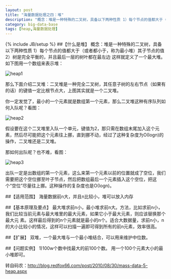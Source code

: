 ```yaml
---
layout: post
title: "海量数据处理之四：堆"
description: "概念：堆是一种特殊的二叉树，具备以下两种性质 1）每个节点的值都大于（或者都小于，称为最小堆）其子节点的值 2）树是完全平衡的，并且最后一层的树叶都在最左边 "
category: big-data-base 
tags: [heap,海量数据处理]
---
```

{% include JB/setup %}
##【什么是堆】 
概念：堆是一种特殊的二叉树，具备以下两种性质 
1）每个节点的值都大于（或者都小于，称为最小堆）其子节点的值 
2）树是完全平衡的，并且最后一层的树叶都在最左边 
这样就定义了一个最大堆。如下图用一个数组来表示堆：

![heap1](http://xiangguo.qiniudn.com/img/posts/heap/heap1.jpg "heap1")

那么下面介绍二叉堆：二叉堆是一种完全二叉树，其任意子树的左右节点（如果有的话）的键值一定比根节点大，上图其实就是一个二叉堆。

你一定发觉了，最小的一个元素就是数组第一个元素，那么二叉堆这种有序队列如何入队呢？看图：

![heap2](http://xiangguo.qiniudn.com/img/posts/heap/heap2.jpg "heap2")

假设要在这个二叉堆里入队一个单元，键值为2，那只需在数组末尾加入这个元素，然后尽可能把这个元素往上挪，直到挪不动，经过了这种复杂度为Ο(logn)的操作，二叉堆还是二叉堆。

那如何出队呢？也不难，看图：

![heap3](http://xiangguo.qiniudn.com/img/posts/heap/heap3.jpg "heap3")

出队一定是出数组的第一个元素，这么来第一个元素以前的位置就成了空位，我们需要把这个空位挪至叶子节点，然后把数组最后一个元素插入这个空位，把这个“空位”尽量往上挪。这种操作的复杂度也是Ο(logn)。

##【适用范围】 
海量数据前n大，并且n比较小，堆可以放入内存

##【基本原理及要点】 
最大堆求前n小，最小堆求前n大。方法，比如求前n小，我们比较当前元素与最大堆里的最大元素，如果它小于最大元素，则应该替换那个最大元 素。这样最后得到的n个元素就是最小的n个。适合大数据量，求前n小，n的大小比较小的情况，这样可以扫描一遍即可得到所有的前n元素，效率很高。

##【扩展】 
双堆，一个最大堆与一个最小堆结合，可以用来维护中位数。

##【问题实例】 
1)100w个数中找最大的前100个数。 
用一个100个元素大小的最小堆即可。

转自码农：http://blog.redfox66.com/post/2010/08/30/mass-data-5-heap.aspx